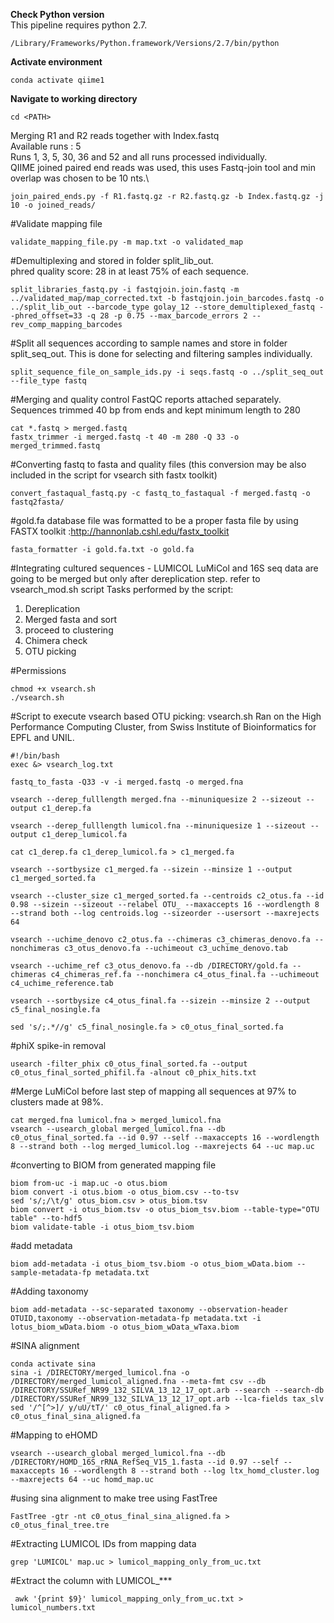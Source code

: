 
**Check Python version**\
This pipeline requires python 2.7.
```
/Library/Frameworks/Python.framework/Versions/2.7/bin/python
```
**Activate environment**
```
conda activate qiime1
```
**Navigate to working directory**
```
cd <PATH>
```

Merging R1 and R2 reads together with Index.fastq\
Available runs : 5 \
Runs 1, 3, 5, 30, 36 and 52 and all runs processed individually.\
QIIME joined paired end reads was used, this uses Fastq-join tool and min overlap was chosen to be 10 nts.\ 

```
join_paired_ends.py -f R1.fastq.gz -r R2.fastq.gz -b Index.fastq.gz -j 10 -o joined_reads/
```

#Validate mapping file
```
validate_mapping_file.py -m map.txt -o validated_map
```
#Demultiplexing and stored in folder split_lib_out.\
 phred quality score: 28 in at least 75% of each sequence.
```
split_libraries_fastq.py -i fastqjoin.join.fastq -m ../validated_map/map_corrected.txt -b fastqjoin.join_barcodes.fastq -o ../split_lib_out --barcode_type golay_12 --store_demultiplexed_fastq --phred_offset=33 -q 28 -p 0.75 --max_barcode_errors 2 --rev_comp_mapping_barcodes
```
#Split all sequences according to sample names and store in folder split_seq_out. This is done for selecting and filtering samples individually.

```
split_sequence_file_on_sample_ids.py -i seqs.fastq -o ../split_seq_out  --file_type fastq
```

#Merging and quality control
FastQC reports attached separately. Sequences trimmed 40 bp from ends and kept minimum length to 280
```
cat *.fastq > merged.fastq
fastx_trimmer -i merged.fastq -t 40 -m 280 -Q 33 -o merged_trimmed.fastq
```
#Converting fastq to fasta and quality files (this conversion may be also included in the script for vsearch sith fastx toolkit) 
```
convert_fastaqual_fastq.py -c fastq_to_fastaqual -f merged.fastq -o fastq2fasta/ 
```
#gold.fa database file was formatted to be a proper fasta file by using FASTX toolkit :http://hannonlab.cshl.edu/fastx_toolkit
```
fasta_formatter -i gold.fa.txt -o gold.fa
```

#Integrating cultured sequences - LUMICOL
LuMiCol and 16S seq data are going to be merged but only after dereplication step. refer to vsearch_mod.sh script
Tasks performed by the script:
1. Dereplication
2. Merged fasta and sort
3. proceed to clustering
4. Chimera check
5. OTU picking

#Permissions
```
chmod +x vsearch.sh 
./vsearch.sh 
```
#Script to execute vsearch based OTU picking: vsearch.sh 
Ran on the High Performance Computing Cluster, from Swiss Institute of Bioinformatics for EPFL and UNIL.
```
#!/bin/bash
exec &> vsearch_log.txt

fastq_to_fasta -Q33 -v -i merged.fastq -o merged.fna 

vsearch --derep_fulllength merged.fna --minuniquesize 2 --sizeout --output c1_derep.fa 

vsearch --derep_fulllength lumicol.fna --minuniquesize 1 --sizeout --output c1_derep_lumicol.fa

cat c1_derep.fa c1_derep_lumicol.fa > c1_merged.fa

vsearch --sortbysize c1_merged.fa --sizein --minsize 1 --output c1_merged_sorted.fa

vsearch --cluster_size c1_merged_sorted.fa --centroids c2_otus.fa --id 0.98 --sizein --sizeout --relabel OTU_ --maxaccepts 16 --wordlength 8 --strand both --log centroids.log --sizeorder --usersort --maxrejects 64

vsearch --uchime_denovo c2_otus.fa --chimeras c3_chimeras_denovo.fa --nonchimeras c3_otus_denovo.fa --uchimeout c3_uchime_denovo.tab

vsearch --uchime_ref c3_otus_denovo.fa --db /DIRECTORY/gold.fa --chimeras c4_chimeras_ref.fa --nonchimera c4_otus_final.fa --uchimeout c4_uchime_reference.tab

vsearch --sortbysize c4_otus_final.fa --sizein --minsize 2 --output c5_final_nosingle.fa

sed 's/;.*//g' c5_final_nosingle.fa > c0_otus_final_sorted.fa
```
#phiX spike-in removal
```
usearch -filter_phix c0_otus_final_sorted.fa --output c0_otus_final_sorted_phifil.fa -alnout c0_phix_hits.txt
```
#Merge LuMiCol before last step of mapping all sequences at 97% to clusters made at 98%.
```
cat merged.fna lumicol.fna > merged_lumicol.fna
vsearch --usearch_global merged_lumicol.fna --db c0_otus_final_sorted.fa --id 0.97 --self --maxaccepts 16 --wordlength 8 --strand both --log merged_lumicol.log --maxrejects 64 --uc map.uc
```

#converting to BIOM from generated mapping file 
```
biom from-uc -i map.uc -o otus.biom
biom convert -i otus.biom -o otus_biom.csv --to-tsv
sed 's/;/\t/g' otus_biom.csv > otus_biom.tsv
biom convert -i otus_biom.tsv -o otus_biom_tsv.biom --table-type="OTU table" --to-hdf5
biom validate-table -i otus_biom_tsv.biom 
```
#add metadata
```
biom add-metadata -i otus_biom_tsv.biom -o otus_biom_wData.biom --sample-metadata-fp metadata.txt 
```
#Adding taxonomy
```
biom add-metadata --sc-separated taxonomy --observation-header OTUID,taxonomy --observation-metadata-fp metadata.txt -i lotus_biom_wData.biom -o otus_biom_wData_wTaxa.biom
```

#SINA alignment
```
conda activate sina
sina -i /DIRECTORY/merged_lumicol.fna -o /DIRECTORY/merged_lumicol_aligned.fna --meta-fmt csv --db /DIRECTORY/SSURef_NR99_132_SILVA_13_12_17_opt.arb --search --search-db /DIRECTORY/SSURef_NR99_132_SILVA_13_12_17_opt.arb --lca-fields tax_slv
sed '/^[^>]/ y/uU/tT/' c0_otus_final_aligned.fa > c0_otus_final_sina_aligned.fa

```
#Mapping to eHOMD 
```
vsearch --usearch_global merged_lumicol.fna --db /DIRECTORY/HOMD_16S_rRNA_RefSeq_V15_1.fasta --id 0.97 --self --maxaccepts 16 --wordlength 8 --strand both --log ltx_homd_cluster.log --maxrejects 64 --uc homd_map.uc
```

#using sina alignment to make tree using FastTree
```
FastTree -gtr -nt c0_otus_final_sina_aligned.fa > c0_otus_final_tree.tre
```

#Extracting LUMICOL IDs from mapping data
```
grep 'LUMICOL' map.uc > lumicol_mapping_only_from_uc.txt 
```
#Extract the column with LUMICOL_*** 
```
 awk '{print $9}' lumicol_mapping_only_from_uc.txt > lumicol_numbers.txt
```


